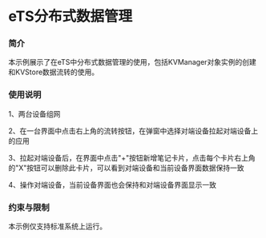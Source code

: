 # eTS分布式数据管理



### 简介

本示例展示了在eTS中分布式数据管理的使用，包括KVManager对象实例的创建和KVStore数据流转的使用。

### 使用说明

1、两台设备组网

2、在一台界面中点击右上角的流转按钮，在弹窗中选择对端设备拉起对端设备上的应用

3、拉起对端设备后，在界面中点击"+"按钮新增笔记卡片，点击每个卡片右上角的"X"按钮可以删除此卡片，可以看到对端设备和当前设备界面数据保持一致

4、操作对端设备，当前设备界面也会保持和对端设备界面显示一致



### 约束与限制

本示例仅支持标准系统上运行。
